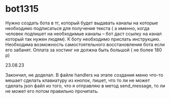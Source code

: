 # bot1315
 
Нужно создать бота в тг, который будет выдавать каналы на которые необходимо подписаться для получения текста ( а именно, когда человек подпишет на необходимые каналы – бот даст ссылку на канал который так нужен людям). К боту необходимо прислать инструкцию. Необходима возможность самостоятельного восстановления бота если его забанят. Оплата за хостинг не должна быть большой ( не более 180 р)


23.08.23

Закончил, не доделал. В файле handlers на этапе создания меню что-то мешает сделать клавиатуру из кнопок, пишет, что то ли не может сделать json файл из того, что я отправляю в метод send_message, то ли не может его потом правильно прочитать.